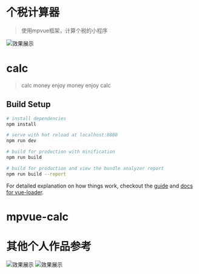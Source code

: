 # 个税计算器

> 使用mpvue框架，计算个税的小程序

![效果展示](https://github.com/xuleileo/mpvue-calc/blob/master/static/assets/qrcode_calc.jpg)

# calc

> calc money enjoy money enjoy calc

## Build Setup

``` bash
# install dependencies
npm install

# serve with hot reload at localhost:8080
npm run dev

# build for production with minification
npm run build

# build for production and view the bundle analyzer report
npm run build --report
```

For detailed explanation on how things work, checkout the [guide](http://vuejs-templates.github.io/webpack/) and [docs for vue-loader](http://vuejs.github.io/vue-loader).
# mpvue-calc

# 其他个人作品参考
![效果展示](https://github.com/xuleileo/mpvue-calc/blob/master/static/assets/dongbeishiyou.jpg)
![效果展示](https://github.com/xuleileo/mpvue-calc/blob/master/static/assets/xihongshishoufu.jpg)